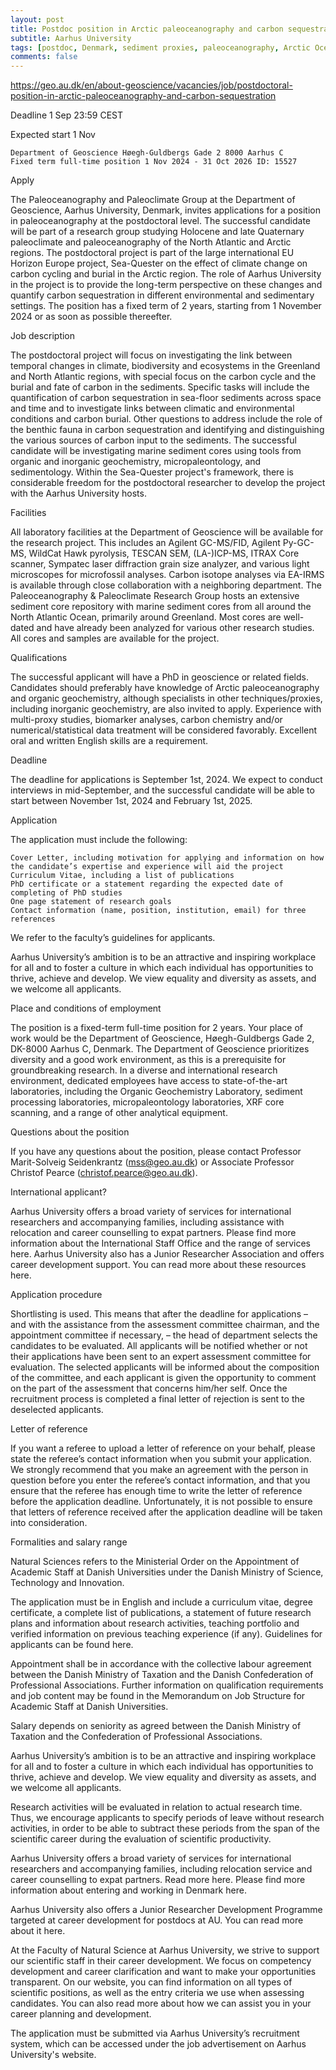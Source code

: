 ```yaml
---
layout: post
title: Postdoc position in Arctic paleoceanography and carbon sequestration (Aarhus, Denmark)
subtitle: Aarhus University
tags: [postdoc, Denmark, sediment proxies, paleoceanography, Arctic Ocean]
comments: false
---
```

https://geo.au.dk/en/about-geoscience/vacancies/job/postdoctoral-position-in-arctic-paleoceanography-and-carbon-sequestration

Deadline 1 Sep 23:59 CEST

Expected start 1 Nov

    Department of Geoscience Høegh-Guldbergs Gade 2 8000 Aarhus C
    Fixed term full-time position 1 Nov 2024 - 31 Oct 2026 ID: 15527 

Apply

The Paleoceanography and Paleoclimate Group at the Department of Geoscience, Aarhus University, Denmark, invites applications for a position in paleoceanography at the postdoctoral level. The successful candidate will be part of a research group studying Holocene and late Quaternary paleoclimate and paleoceanography of the North Atlantic and Arctic regions. The postdoctoral project is part of the large international EU Horizon Europe project, Sea-Quester on the effect of climate change on carbon cycling and burial in the Arctic region. The role of Aarhus University in the project is to provide the long-term perspective on these changes and quantify carbon sequestration in different environmental and sedimentary settings. The position has a fixed term of 2 years, starting from 1 November 2024 or as soon as possible thereefter. 

Job description

The postdoctoral project will focus on investigating the link between temporal changes in climate, biodiversity and ecosystems in the Greenland and North Atlantic regions, with special focus on the carbon cycle and the burial and fate of carbon in the sediments. Specific tasks will include the quantification of carbon sequestration in sea-floor sediments across space and time and to investigate links between climatic and environmental conditions and carbon burial. Other questions to address include the role of the benthic fauna in carbon sequestration and identifying and distinguishing the various sources of carbon input to the sediments. The successful candidate will be investigating marine sediment cores using tools from organic and inorganic geochemistry, micropaleontology, and sedimentology. Within the Sea-Quester project's framework, there is considerable freedom for the postdoctoral researcher to develop the project with the Aarhus University hosts.

Facilities

All laboratory facilities at the Department of Geoscience will be available for the research project. This includes an Agilent GC-MS/FID, Agilent Py-GC-MS, WildCat Hawk pyrolysis, TESCAN SEM, (LA-)ICP-MS, ITRAX Core scanner, Sympatec laser diffraction grain size analyzer, and various light microscopes for microfossil analyses. Carbon isotope analyses via EA-IRMS is available through close collaboration with a neighboring department. The Paleoceanography & Paleoclimate Research Group hosts an extensive sediment core repository with marine sediment cores from all around the North Atlantic Ocean, primarily around Greenland. Most cores are well-dated and have already been analyzed for various other research studies. All cores and samples are available for the project.

Qualifications

The successful applicant will have a PhD in geoscience or related fields. Candidates should preferably have knowledge of Arctic paleoceanography and organic geochemistry, although specialists in other techniques/proxies, including inorganic geochemistry, are also invited to apply. Experience with multi-proxy studies, biomarker analyses, carbon chemistry and/or numerical/statistical data treatment will be considered favorably. Excellent oral and written English skills are a requirement.

Deadline

The deadline for applications is September 1st, 2024. We expect to conduct interviews in mid-September, and the successful candidate will be able to start between November 1st, 2024 and February 1st, 2025.

Application

The application must include the following:

    Cover Letter, including motivation for applying and information on how the candidate’s expertise and experience will aid the project
    Curriculum Vitae, including a list of publications
    PhD certificate or a statement regarding the expected date of completing of PhD studies
    One page statement of research goals
    Contact information (name, position, institution, email) for three references

We refer to the faculty’s guidelines for applicants.

Aarhus University’s ambition is to be an attractive and inspiring workplace for all and to foster a culture in which each individual has opportunities to thrive, achieve and develop. We view equality and diversity as assets, and we welcome all applicants.

Place and conditions of employment

The position is a fixed-term full-time position for 2 years.
Your place of work would be the Department of Geoscience, Høegh-Guldbergs Gade 2, DK-8000 Aarhus C, Denmark.
The Department of Geoscience prioritizes diversity and a good work environment, as this is a prerequisite for groundbreaking research. In a diverse and international research environment, dedicated employees have access to state-of-the-art laboratories, including the Organic Geochemistry Laboratory, sediment processing laboratories, micropaleontology laboratories, XRF core scanning, and a range of other analytical equipment.
 
Questions about the position

If you have any questions about the position, please contact Professor Marit-Solveig Seidenkrantz (mss@geo.au.dk) or Associate Professor Christof Pearce (christof.pearce@geo.au.dk).
 
International applicant?

Aarhus University offers a broad variety of services for international researchers and accompanying families, including assistance with relocation and career counselling to expat partners. Please find more information about the International Staff Office and the range of services here. Aarhus University also has a Junior Researcher Association and offers career development support. You can read more about these resources here.

Application procedure

Shortlisting is used. This means that after the deadline for applications – and with the assistance from the assessment committee chairman, and the appointment committee if necessary, – the head of department selects the candidates to be evaluated. All applicants will be notified whether or not their applications have been sent to an expert assessment committee for evaluation. The selected applicants will be informed about the composition of the committee, and each applicant is given the opportunity to comment on the part of the assessment that concerns him/her self. Once the recruitment process is completed a final letter of rejection is sent to the deselected applicants.

Letter of reference

If you want a referee to upload a letter of reference on your behalf, please state the referee’s contact information when you submit your application. We strongly recommend that you make an agreement with the person in question before you enter the referee’s contact information, and that you ensure that the referee has enough time to write the letter of reference before the application deadline. Unfortunately, it is not possible to ensure that letters of reference received after the application deadline will be taken into consideration.

Formalities and salary range

Natural Sciences refers to the Ministerial Order on the Appointment of Academic Staff at Danish Universities under the Danish Ministry of Science, Technology and Innovation.

The application must be in English and include a curriculum vitae, degree certificate, a complete list of publications, a statement of future research plans and information about research activities, teaching portfolio and verified information on previous teaching experience (if any). Guidelines for applicants can be found here.

Appointment shall be in accordance with the collective labour agreement between the Danish Ministry of Taxation and the Danish Confederation of Professional Associations. Further information on qualification requirements and job content may be found in the Memorandum on Job Structure for Academic Staff at Danish Universities.

Salary depends on seniority as agreed between the Danish Ministry of Taxation and the Confederation of Professional Associations.

Aarhus University’s ambition is to be an attractive and inspiring workplace for all and to foster a culture in which each individual has opportunities to thrive, achieve and develop. We view equality and diversity as assets, and we welcome all applicants.

Research activities will be evaluated in relation to actual research time. Thus, we encourage applicants to specify periods of leave without research activities, in order to be able to subtract these periods from the span of the scientific career during the evaluation of scientific productivity.

Aarhus University offers a broad variety of services for international researchers and accompanying families, including relocation service and career counselling to expat partners. Read more here. Please find more information about entering and working in Denmark here.

Aarhus University also offers a Junior Researcher Development Programme targeted at career development for postdocs at AU. You can read more about it here.

At the Faculty of Natural Science at Aarhus University, we strive to support our scientific staff in their career development. We focus on competency development and career clarification and want to make your opportunities transparent. On our website, you can find information on all types of scientific positions, as well as the entry criteria we use when assessing candidates. You can also read more about how we can assist you in your career planning and development.

The application must be submitted via Aarhus University’s recruitment system, which can be accessed under the job advertisement on Aarhus University's website.
